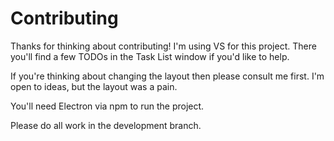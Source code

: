 # Contributing
Thanks for thinking about contributing!
I'm using VS for this project. There you'll find a few TODOs in the Task List window if you'd like to help.

If you're thinking about changing the layout then please consult me first. I'm open to ideas, but the layout was a pain.

You'll need Electron via npm to run the project.

Please do all work in the development branch.
